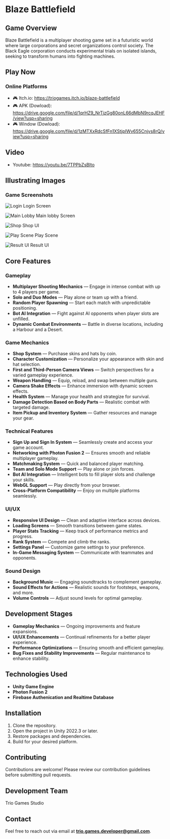 # Blaze Battlefield

## Game Overview  
Blaze Battlefield is a multiplayer shooting game set in a futuristic world where large corporations and secret organizations control society. The Black Eagle corporation conducts experimental trials on isolated islands, seeking to transform humans into fighting machines.  

## Play Now
### Online Platforms
* 🎮 Itch.io: https://triogames.itch.io/blaze-battlefield
* 🎮 APK (Dowload): https://drive.google.com/file/d/1qrHZ9_NrTjzGg80onL66dMbN9rcqJEHF/view?usp=sharing
* 🎮 Window (Dowload): https://drive.google.com/file/d/1zMTXxRdcSfFn1XStjpIWv655Cnjvs8rQ/view?usp=sharing

## Video

* Youtube: https://youtu.be/7TPPbZsBlto

## Illustrating Images

### Game Screenshots
![Login](/ImagesIllustrate/Login.png)
Login Screen

![Main Lobby](/ImagesIllustrate/MainLobby.png)
Main lobby Screen

![Shop](/ImagesIllustrate/Shop.png)
Shop UI

![Play Scene](/ImagesIllustrate/PlayScene.png)
Play Scene

![Result UI](/ImagesIllustrate/Result.png)
Result UI

## Core Features  

### Gameplay  
- **Multiplayer Shooting Mechanics** — Engage in intense combat with up to 4 players per game.  
- **Solo and Duo Modes** — Play alone or team up with a friend.  
- **Random Player Spawning** — Start each match with unpredictable positioning.  
- **Bot AI Integration** — Fight against AI opponents when player slots are unfilled.  
- **Dynamic Combat Environments** — Battle in diverse locations, including a Harbour and a Desert.  

### Game Mechanics  
- **Shop System** — Purchase skins and hats by coin.  
- **Character Customization** — Personalize your appearance with skin and hat selection.  
- **First and Third-Person Camera Views** — Switch perspectives for a varied gameplay experience.  
- **Weapon Handling** — Equip, reload, and swap between multiple guns.  
- **Camera Shake Effects** — Enhance immersion with dynamic screen effects.  
- **Health System** — Manage your health and strategize for survival.  
- **Damage Detection Based on Body Parts** — Realistic combat with targeted damage.  
- **Item Pickup and Inventory System** — Gather resources and manage your gear.
  
### Technical Features  
- **Sign Up and Sign In System** — Seamlessly create and access your game account.  
- **Networking with Photon Fusion 2** — Ensures smooth and reliable multiplayer gameplay.  
- **Matchmaking System** — Quick and balanced player matching.  
- **Team and Solo Mode Support** — Play alone or join forces.  
- **Bot AI Integration** — Intelligent bots to fill player slots and challenge your skills.  
- **WebGL Support** — Play directly from your browser.  
- **Cross-Platform Compatibility** — Enjoy on multiple platforms seamlessly.  

### UI/UX  
- **Responsive UI Design** — Clean and adaptive interface across devices.  
- **Loading Screens** — Smooth transitions between game states.  
- **Player Stats Tracking** — Keep track of performance metrics and progress.  
- **Rank System** — Compete and climb the ranks.  
- **Settings Panel** — Customize game settings to your preference.  
- **In-Game Messaging System** — Communicate with teammates and opponents.  

### Sound Design  
- **Background Music** — Engaging soundtracks to complement gameplay.  
- **Sound Effects for Actions** — Realistic sounds for footsteps, weapons, and more.  
- **Volume Controls** — Adjust sound levels for optimal gameplay.  

## Development Stages  
- **Gameplay Mechanics** — Ongoing improvements and feature expansions.  
- **UI/UX Enhancements** — Continual refinements for a better player experience.  
- **Performance Optimizations** — Ensuring smooth and efficient gameplay.  
- **Bug Fixes and Stability Improvements** — Regular maintenance to enhance stability.  

## Technologies Used  
- **Unity Game Engine**  
- **Photon Fusion 2**  
- **Firebase Authenication and Realtime Database**  

## Installation  
1. Clone the repository.  
2. Open the project in Unity 2022.3 or later.  
3. Restore packages and dependencies.  
4. Build for your desired platform.  

## Contributing  
Contributions are welcome! Please review our contribution guidelines before submitting pull requests.  

## Development Team  
Trio Games Studio  

## Contact  
Feel free to reach out via email at **trio.games.developer@gmail.com**.  
